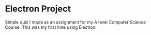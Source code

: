 # Electron Project
Simple quiz I made as an assignment for my A level Computer Science Course. This was my first time using Electron.
